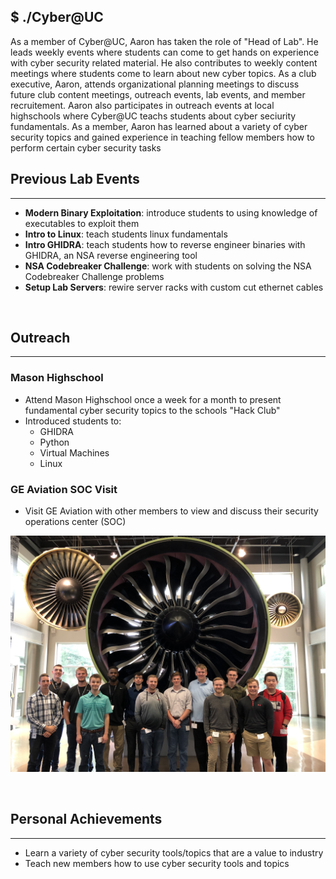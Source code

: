 ## $ ./Cyber@UC

As a member of Cyber@UC, Aaron has taken the role of "Head of Lab". He leads weekly events where students can come to get hands on experience with cyber security related material. He also contributes to weekly content meetings where students come to learn about new cyber topics. As a club executive, Aaron, attends organizational planning meetings to discuss future club content meetings, outreach events, lab events, and member recruitement. Aaron also participates in outreach events at local highschools where Cyber@UC teachs students about cyber seciurity fundamentals. As a member, Aaron has learned about a variety of cyber security topics and gained experience in teaching fellow members how to perform certain cyber security tasks

## Previous Lab Events

---

- **Modern Binary Exploitation**: introduce students to using knowledge of executables to exploit them
- **Intro to Linux**: teach students linux fundamentals
- **Intro GHIDRA**: teach students how to reverse engineer binaries with GHIDRA, an NSA reverse engineering tool
- **NSA Codebreaker Challenge**: work with students on solving the NSA Codebreaker Challenge problems
- **Setup Lab Servers**: rewire server racks with custom cut ethernet cables

<br>

## Outreach

---

### Mason Highschool
- Attend Mason Highschool once a week for a month to present fundamental cyber security topics to the schools "Hack Club"
- Introduced students to:
    - GHIDRA
    - Python
    - Virtual Machines
    - Linux


### GE Aviation SOC Visit
- Visit GE Aviation with other members to view and discuss their security operations center (SOC)

![GE SOC Visit](/content/images/ge_soc_visit.jpg "GE SOC Visit")

<br>

## Personal Achievements

---

- Learn a variety of cyber security tools/topics that are a value to industry
- Teach new members how to use cyber security tools and topics

